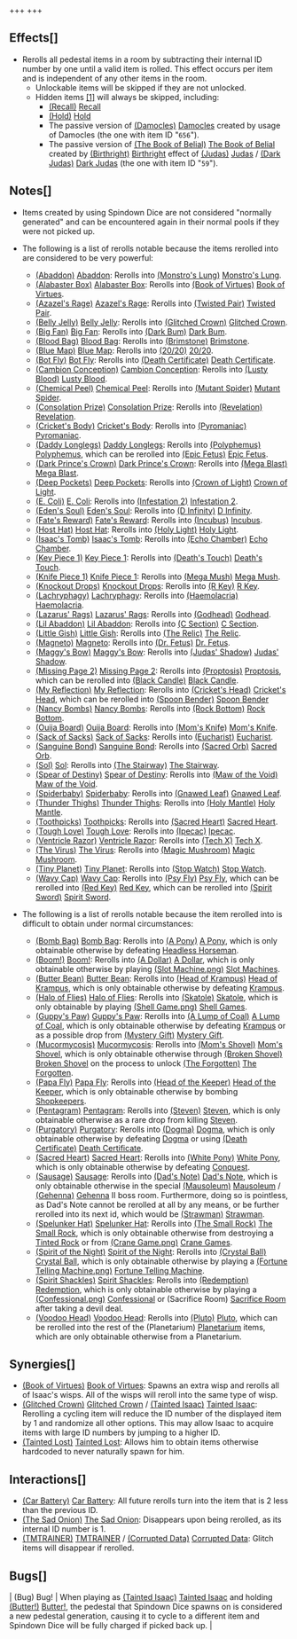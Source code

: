 +++
+++

Effects[]
---------


* Rerolls all pedestal items in a room by subtracting their internal ID number by one until a valid item is rolled. This effect occurs per item and is independent of any other items in the room.
	+ Unlockable items will be skipped if they are not unlocked.
	+ Hidden items [[1]](#cite_note-1) will always be skipped, including:
		- [(Recall)](/wiki/Recall "Recall") [Recall](/wiki/Recall "Recall")
		- [(Hold)](/wiki/Hold "Hold") [Hold](/wiki/Hold "Hold")
		- The passive version of [(Damocles)](/wiki/Damocles "Damocles") [Damocles](/wiki/Damocles "Damocles") created by usage of Damocles (the one with item ID "`656`").
		- The passive version of [(The Book of Belial)](/wiki/The_Book_of_Belial "The Book of Belial") [The Book of Belial](/wiki/The_Book_of_Belial "The Book of Belial") created by [(Birthright)](/wiki/Birthright "Birthright") [Birthright](/wiki/Birthright "Birthright") effect of  [(Judas)](/wiki/Judas "Judas") [Judas](/wiki/Judas "Judas") /  [(Dark Judas)](/wiki/Dark_Judas "Dark Judas") [Dark Judas](/wiki/Dark_Judas "Dark Judas") (the one with item ID "`59`").


Notes[]
-------


* Items created by using Spindown Dice are not considered "normally generated" and can be encountered again in their normal pools if they were not picked up.
* The following is a list of rerolls notable because the items rerolled into are considered to be very powerful:
	+ [(Abaddon)](/wiki/Abaddon "Abaddon") [Abaddon](/wiki/Abaddon "Abaddon"): Rerolls into [(Monstro's Lung)](/wiki/Monstro%27s_Lung "Monstro's Lung") [Monstro's Lung](/wiki/Monstro%27s_Lung "Monstro's Lung").
	+ [(Alabaster Box)](/wiki/Alabaster_Box "Alabaster Box") [Alabaster Box](/wiki/Alabaster_Box "Alabaster Box"): Rerolls into [(Book of Virtues)](/wiki/Book_of_Virtues "Book of Virtues") [Book of Virtues](/wiki/Book_of_Virtues "Book of Virtues").
	+ [(Azazel's Rage)](/wiki/Azazel%27s_Rage "Azazel's Rage") [Azazel's Rage](/wiki/Azazel%27s_Rage "Azazel's Rage"): Rerolls into [(Twisted Pair)](/wiki/Twisted_Pair "Twisted Pair") [Twisted Pair](/wiki/Twisted_Pair "Twisted Pair").
	+ [(Belly Jelly)](/wiki/Belly_Jelly "Belly Jelly") [Belly Jelly](/wiki/Belly_Jelly "Belly Jelly"): Rerolls into [(Glitched Crown)](/wiki/Glitched_Crown "Glitched Crown") [Glitched Crown](/wiki/Glitched_Crown "Glitched Crown").
	+ [(Big Fan)](/wiki/Big_Fan "Big Fan") [Big Fan](/wiki/Big_Fan "Big Fan"): Rerolls into [(Dark Bum)](/wiki/Dark_Bum "Dark Bum") [Dark Bum](/wiki/Dark_Bum "Dark Bum").
	+ [(Blood Bag)](/wiki/Blood_Bag "Blood Bag") [Blood Bag](/wiki/Blood_Bag "Blood Bag"): Rerolls into [(Brimstone)](/wiki/Brimstone "Brimstone") [Brimstone](/wiki/Brimstone "Brimstone").
	+ [(Blue Map)](/wiki/Blue_Map "Blue Map") [Blue Map](/wiki/Blue_Map "Blue Map"): Rerolls into [(20/20)](/wiki/20/20 "20/20") [20/20](/wiki/20/20 "20/20").
	+ [(Bot Fly)](/wiki/Bot_Fly "Bot Fly") [Bot Fly](/wiki/Bot_Fly "Bot Fly"): Rerolls into [(Death Certificate)](/wiki/Death_Certificate "Death Certificate") [Death Certificate](/wiki/Death_Certificate "Death Certificate").
	+ [(Cambion Conception)](/wiki/Cambion_Conception "Cambion Conception") [Cambion Conception](/wiki/Cambion_Conception "Cambion Conception"): Rerolls into [(Lusty Blood)](/wiki/Lusty_Blood "Lusty Blood") [Lusty Blood](/wiki/Lusty_Blood "Lusty Blood").
	+ [(Chemical Peel)](/wiki/Chemical_Peel "Chemical Peel") [Chemical Peel](/wiki/Chemical_Peel "Chemical Peel"): Rerolls into [(Mutant Spider)](/wiki/Mutant_Spider "Mutant Spider") [Mutant Spider](/wiki/Mutant_Spider "Mutant Spider").
	+ [(Consolation Prize)](/wiki/Consolation_Prize "Consolation Prize") [Consolation Prize](/wiki/Consolation_Prize "Consolation Prize"): Rerolls into [(Revelation)](/wiki/Revelation "Revelation") [Revelation](/wiki/Revelation "Revelation").
	+ [(Cricket's Body)](/wiki/Cricket%27s_Body "Cricket's Body") [Cricket's Body](/wiki/Cricket%27s_Body "Cricket's Body"): Rerolls into [(Pyromaniac)](/wiki/Pyromaniac "Pyromaniac") [Pyromaniac](/wiki/Pyromaniac "Pyromaniac").
	+ [(Daddy Longlegs)](/wiki/Daddy_Longlegs "Daddy Longlegs") [Daddy Longlegs](/wiki/Daddy_Longlegs "Daddy Longlegs"): Rerolls into [(Polyphemus)](/wiki/Polyphemus "Polyphemus") [Polyphemus](/wiki/Polyphemus "Polyphemus"), which can be rerolled into [(Epic Fetus)](/wiki/Epic_Fetus "Epic Fetus") [Epic Fetus](/wiki/Epic_Fetus "Epic Fetus").
	+ [(Dark Prince's Crown)](/wiki/Dark_Prince%27s_Crown "Dark Prince's Crown") [Dark Prince's Crown](/wiki/Dark_Prince%27s_Crown "Dark Prince's Crown"): Rerolls into [(Mega Blast)](/wiki/Mega_Blast "Mega Blast") [Mega Blast](/wiki/Mega_Blast "Mega Blast").
	+ [(Deep Pockets)](/wiki/Deep_Pockets "Deep Pockets") [Deep Pockets](/wiki/Deep_Pockets "Deep Pockets"): Rerolls into [(Crown of Light)](/wiki/Crown_of_Light "Crown of Light") [Crown of Light](/wiki/Crown_of_Light "Crown of Light").
	+ [(E. Coli)](/wiki/E._Coli "E. Coli") [E. Coli](/wiki/E._Coli "E. Coli"): Rerolls into [(Infestation 2)](/wiki/Infestation_2 "Infestation 2") [Infestation 2](/wiki/Infestation_2 "Infestation 2").
	+ [(Eden's Soul)](/wiki/Eden%27s_Soul "Eden's Soul") [Eden's Soul](/wiki/Eden%27s_Soul "Eden's Soul"): Rerolls into [(D Infinity)](/wiki/D_Infinity "D Infinity") [D Infinity](/wiki/D_Infinity "D Infinity").
	+ [(Fate's Reward)](/wiki/Fate%27s_Reward "Fate's Reward") [Fate's Reward](/wiki/Fate%27s_Reward "Fate's Reward"): Rerolls into [(Incubus)](/wiki/Incubus "Incubus") [Incubus](/wiki/Incubus "Incubus").
	+ [(Host Hat)](/wiki/Host_Hat "Host Hat") [Host Hat](/wiki/Host_Hat "Host Hat"): Rerolls into [(Holy Light)](/wiki/Holy_Light "Holy Light") [Holy Light](/wiki/Holy_Light "Holy Light").
	+ [(Isaac's Tomb)](/wiki/Isaac%27s_Tomb "Isaac's Tomb") [Isaac's Tomb](/wiki/Isaac%27s_Tomb "Isaac's Tomb"): Rerolls into [(Echo Chamber)](/wiki/Echo_Chamber "Echo Chamber") [Echo Chamber](/wiki/Echo_Chamber "Echo Chamber").
	+ [(Key Piece 1)](/wiki/Key_Piece_1 "Key Piece 1") [Key Piece 1](/wiki/Key_Piece_1 "Key Piece 1"): Rerolls into [(Death's Touch)](/wiki/Death%27s_Touch "Death's Touch") [Death's Touch](/wiki/Death%27s_Touch "Death's Touch").
	+ [(Knife Piece 1)](/wiki/Knife_Piece_1 "Knife Piece 1") [Knife Piece 1](/wiki/Knife_Piece_1 "Knife Piece 1"): Rerolls into [(Mega Mush)](/wiki/Mega_Mush "Mega Mush") [Mega Mush](/wiki/Mega_Mush "Mega Mush").
	+ [(Knockout Drops)](/wiki/Knockout_Drops "Knockout Drops") [Knockout Drops](/wiki/Knockout_Drops "Knockout Drops"): Rerolls into [(R Key)](/wiki/R_Key "R Key") [R Key](/wiki/R_Key "R Key").
	+ [(Lachryphagy)](/wiki/Lachryphagy "Lachryphagy") [Lachryphagy](/wiki/Lachryphagy "Lachryphagy"): Rerolls into [(Haemolacria)](/wiki/Haemolacria "Haemolacria") [Haemolacria](/wiki/Haemolacria "Haemolacria").
	+ [(Lazarus' Rags)](/wiki/Lazarus%27_Rags "Lazarus' Rags") [Lazarus' Rags](/wiki/Lazarus%27_Rags "Lazarus' Rags"): Rerolls into [(Godhead)](/wiki/Godhead "Godhead") [Godhead](/wiki/Godhead "Godhead").
	+ [(Lil Abaddon)](/wiki/Lil_Abaddon "Lil Abaddon") [Lil Abaddon](/wiki/Lil_Abaddon "Lil Abaddon"): Rerolls into [(C Section)](/wiki/C_Section "C Section") [C Section](/wiki/C_Section "C Section").
	+ [(Little Gish)](/wiki/Little_Gish "Little Gish") [Little Gish](/wiki/Little_Gish "Little Gish"): Rerolls into [(The Relic)](/wiki/The_Relic "The Relic") [The Relic](/wiki/The_Relic "The Relic").
	+ [(Magneto)](/wiki/Magneto "Magneto") [Magneto](/wiki/Magneto "Magneto"): Rerolls into [(Dr. Fetus)](/wiki/Dr._Fetus "Dr. Fetus") [Dr. Fetus](/wiki/Dr._Fetus "Dr. Fetus").
	+ [(Maggy's Bow)](/wiki/Maggy%27s_Bow "Maggy's Bow") [Maggy's Bow](/wiki/Maggy%27s_Bow "Maggy's Bow"): Rerolls into [(Judas' Shadow)](/wiki/Judas%27_Shadow "Judas' Shadow") [Judas' Shadow](/wiki/Judas%27_Shadow "Judas' Shadow").
	+ [(Missing Page 2)](/wiki/Missing_Page_2 "Missing Page 2") [Missing Page 2](/wiki/Missing_Page_2 "Missing Page 2"): Rerolls into [(Proptosis)](/wiki/Proptosis "Proptosis") [Proptosis](/wiki/Proptosis "Proptosis"), which can be rerolled into [(Black Candle)](/wiki/Black_Candle "Black Candle") [Black Candle](/wiki/Black_Candle "Black Candle").
	+ [(My Reflection)](/wiki/My_Reflection "My Reflection") [My Reflection](/wiki/My_Reflection "My Reflection"): Rerolls into [(Cricket's Head)](/wiki/Cricket%27s_Head "Cricket's Head") [Cricket's Head](/wiki/Cricket%27s_Head "Cricket's Head"), which can be rerolled into [(Spoon Bender)](/wiki/Spoon_Bender "Spoon Bender") [Spoon Bender](/wiki/Spoon_Bender "Spoon Bender")
	+ [(Nancy Bombs)](/wiki/Nancy_Bombs "Nancy Bombs") [Nancy Bombs](/wiki/Nancy_Bombs "Nancy Bombs"): Rerolls into [(Rock Bottom)](/wiki/Rock_Bottom "Rock Bottom") [Rock Bottom](/wiki/Rock_Bottom "Rock Bottom").
	+ [(Ouija Board)](/wiki/Ouija_Board "Ouija Board") [Ouija Board](/wiki/Ouija_Board "Ouija Board"): Rerolls into [(Mom's Knife)](/wiki/Mom%27s_Knife "Mom's Knife") [Mom's Knife](/wiki/Mom%27s_Knife "Mom's Knife").
	+ [(Sack of Sacks)](/wiki/Sack_of_Sacks "Sack of Sacks") [Sack of Sacks](/wiki/Sack_of_Sacks "Sack of Sacks"): Rerolls into [(Eucharist)](/wiki/Eucharist "Eucharist") [Eucharist](/wiki/Eucharist "Eucharist").
	+ [(Sanguine Bond)](/wiki/Sanguine_Bond "Sanguine Bond") [Sanguine Bond](/wiki/Sanguine_Bond "Sanguine Bond"): Rerolls into [(Sacred Orb)](/wiki/Sacred_Orb "Sacred Orb") [Sacred Orb](/wiki/Sacred_Orb "Sacred Orb").
	+ [(Sol)](/wiki/Sol "Sol") [Sol](/wiki/Sol "Sol"): Rerolls into [(The Stairway)](/wiki/The_Stairway "The Stairway") [The Stairway](/wiki/The_Stairway "The Stairway").
	+ [(Spear of Destiny)](/wiki/Spear_of_Destiny "Spear of Destiny") [Spear of Destiny](/wiki/Spear_of_Destiny "Spear of Destiny"): Rerolls into [(Maw of the Void)](/wiki/Maw_of_the_Void "Maw of the Void") [Maw of the Void](/wiki/Maw_of_the_Void "Maw of the Void").
	+ [(Spiderbaby)](/wiki/Spiderbaby "Spiderbaby") [Spiderbaby](/wiki/Spiderbaby "Spiderbaby"): Rerolls into [(Gnawed Leaf)](/wiki/Gnawed_Leaf "Gnawed Leaf") [Gnawed Leaf](/wiki/Gnawed_Leaf "Gnawed Leaf").
	+ [(Thunder Thighs)](/wiki/Thunder_Thighs "Thunder Thighs") [Thunder Thighs](/wiki/Thunder_Thighs "Thunder Thighs"): Rerolls into [(Holy Mantle)](/wiki/Holy_Mantle "Holy Mantle") [Holy Mantle](/wiki/Holy_Mantle "Holy Mantle").
	+ [(Toothpicks)](/wiki/Toothpicks "Toothpicks") [Toothpicks](/wiki/Toothpicks "Toothpicks"): Rerolls into [(Sacred Heart)](/wiki/Sacred_Heart "Sacred Heart") [Sacred Heart](/wiki/Sacred_Heart "Sacred Heart").
	+ [(Tough Love)](/wiki/Tough_Love "Tough Love") [Tough Love](/wiki/Tough_Love "Tough Love"): Rerolls into [(Ipecac)](/wiki/Ipecac "Ipecac") [Ipecac](/wiki/Ipecac "Ipecac").
	+ [(Ventricle Razor)](/wiki/Ventricle_Razor "Ventricle Razor") [Ventricle Razor](/wiki/Ventricle_Razor "Ventricle Razor"): Rerolls into [(Tech X)](/wiki/Tech_X "Tech X") [Tech X](/wiki/Tech_X "Tech X").
	+ [(The Virus)](/wiki/The_Virus "The Virus") [The Virus](/wiki/The_Virus "The Virus"): Rerolls into [(Magic Mushroom)](/wiki/Magic_Mushroom "Magic Mushroom") [Magic Mushroom](/wiki/Magic_Mushroom "Magic Mushroom").
	+ [(Tiny Planet)](/wiki/Tiny_Planet "Tiny Planet") [Tiny Planet](/wiki/Tiny_Planet "Tiny Planet"): Rerolls into [(Stop Watch)](/wiki/Stop_Watch "Stop Watch") [Stop Watch](/wiki/Stop_Watch "Stop Watch").
	+ [(Wavy Cap)](/wiki/Wavy_Cap "Wavy Cap") [Wavy Cap](/wiki/Wavy_Cap "Wavy Cap"): Rerolls into [(Psy Fly)](/wiki/Psy_Fly "Psy Fly") [Psy Fly](/wiki/Psy_Fly "Psy Fly"), which can be rerolled into [(Red Key)](/wiki/Red_Key "Red Key") [Red Key](/wiki/Red_Key "Red Key"), which can be rerolled into [(Spirit Sword)](/wiki/Spirit_Sword "Spirit Sword") [Spirit Sword](/wiki/Spirit_Sword "Spirit Sword").


* The following is a list of rerolls notable because the item rerolled into is difficult to obtain under normal circumstances:
	+ [(Bomb Bag)](/wiki/Bomb_Bag "Bomb Bag") [Bomb Bag](/wiki/Bomb_Bag "Bomb Bag"): Rerolls into [(A Pony)](/wiki/A_Pony "A Pony") [A Pony](/wiki/A_Pony "A Pony"), which is only obtainable otherwise by defeating [Headless Horseman](/wiki/Headless_Horseman "Headless Horseman").
	+ [(Boom!)](/wiki/Boom! "Boom!") [Boom!](/wiki/Boom! "Boom!"): Rerolls into [(A Dollar)](/wiki/A_Dollar "A Dollar") [A Dollar](/wiki/A_Dollar "A Dollar"), which is only obtainable otherwise by playing [(Slot Machine.png)](https://static.wikia.nocookie.net/bindingofisaacre_gamepedia/images/f/fe/Slot_Machine.png/revision/latest?cb=20210825012434) [Slot Machines](/wiki/Machines#Slot_Machine "Machines").
	+ [(Butter Bean)](/wiki/Butter_Bean "Butter Bean") [Butter Bean](/wiki/Butter_Bean "Butter Bean"): Rerolls into [(Head of Krampus)](/wiki/Head_of_Krampus "Head of Krampus") [Head of Krampus](/wiki/Head_of_Krampus "Head of Krampus"), which is only obtainable otherwise by defeating [Krampus](/wiki/Krampus "Krampus").
	+ [(Halo of Flies)](/wiki/Halo_of_Flies "Halo of Flies") [Halo of Flies](/wiki/Halo_of_Flies "Halo of Flies"): Rerolls into [(Skatole)](/wiki/Skatole "Skatole") [Skatole](/wiki/Skatole "Skatole"), which is only obtainable by playing [(Shell Game.png)](https://static.wikia.nocookie.net/bindingofisaacre_gamepedia/images/0/01/Shell_Game.png/revision/latest?cb=20210825012352) [Shell Games](/wiki/Beggar#Shell_Game "Beggar").
	+ [(Guppy's Paw)](/wiki/Guppy%27s_Paw "Guppy's Paw") [Guppy's Paw](/wiki/Guppy%27s_Paw "Guppy's Paw"): Rerolls into [(A Lump of Coal)](/wiki/A_Lump_of_Coal "A Lump of Coal") [A Lump of Coal](/wiki/A_Lump_of_Coal "A Lump of Coal"), which is only obtainable otherwise by defeating [Krampus](/wiki/Krampus "Krampus") or as a possible drop from [(Mystery Gift)](/wiki/Mystery_Gift "Mystery Gift") [Mystery Gift](/wiki/Mystery_Gift "Mystery Gift").
	+ [(Mucormycosis)](/wiki/Mucormycosis "Mucormycosis") [Mucormycosis](/wiki/Mucormycosis "Mucormycosis"): Rerolls into [(Mom's Shovel)](/wiki/Mom%27s_Shovel "Mom's Shovel") [Mom's Shovel](/wiki/Mom%27s_Shovel "Mom's Shovel"), which is only obtainable otherwise through [(Broken Shovel)](/wiki/Broken_Shovel "Broken Shovel") [Broken Shovel](/wiki/Broken_Shovel "Broken Shovel") on the process to unlock  [(The Forgotten)](/wiki/The_Forgotten "The Forgotten") [The Forgotten](/wiki/The_Forgotten "The Forgotten").
	+ [(Papa Fly)](/wiki/Papa_Fly "Papa Fly") [Papa Fly](/wiki/Papa_Fly "Papa Fly"): Rerolls into [(Head of the Keeper)](/wiki/Head_of_the_Keeper "Head of the Keeper") [Head of the Keeper](/wiki/Head_of_the_Keeper "Head of the Keeper"), which is only obtainable otherwise by bombing [Shopkeepers](/wiki/Shopkeeper "Shopkeeper").
	+ [(Pentagram)](/wiki/Pentagram "Pentagram") [Pentagram](/wiki/Pentagram "Pentagram"): Rerolls into [(Steven)](/wiki/Steven_(Item) "Steven") [Steven](/wiki/Steven_(Item) "Steven (Item)"), which is only obtainable otherwise as a rare drop from killing [Steven](/wiki/Steven "Steven").
	+ [(Purgatory)](/wiki/Purgatory "Purgatory") [Purgatory](/wiki/Purgatory "Purgatory"): Rerolls into [(Dogma)](/wiki/Dogma_(Item) "Dogma") [Dogma](/wiki/Dogma_(Item) "Dogma (Item)"), which is only obtainable otherwise by defeating [Dogma](/wiki/Dogma "Dogma") or using [(Death Certificate)](/wiki/Death_Certificate "Death Certificate") [Death Certificate](/wiki/Death_Certificate "Death Certificate").
	+ [(Sacred Heart)](/wiki/Sacred_Heart "Sacred Heart") [Sacred Heart](/wiki/Sacred_Heart "Sacred Heart"): Rerolls into [(White Pony)](/wiki/White_Pony "White Pony") [White Pony](/wiki/White_Pony "White Pony"), which is only obtainable otherwise by defeating [Conquest](/wiki/Conquest "Conquest").
	+ [(Sausage)](/wiki/Sausage "Sausage") [Sausage](/wiki/Sausage "Sausage"): Rerolls into [(Dad's Note)](/wiki/Dad%27s_Note "Dad's Note") [Dad's Note](/wiki/Dad%27s_Note "Dad's Note"), which is only obtainable otherwise in the special [(Mausoleum)](/wiki/Mausoleum "Mausoleum") [Mausoleum](/wiki/Mausoleum "Mausoleum") / [(Gehenna)](/wiki/Gehenna "Gehenna") [Gehenna](/wiki/Gehenna "Gehenna") II boss room. Furthermore, doing so is pointless, as Dad's Note cannot be rerolled at all by any means, or be further rerolled into its next id, which would be [(Strawman)](/wiki/Strawman "Strawman") [Strawman](/wiki/Strawman "Strawman").
	+ [(Spelunker Hat)](/wiki/Spelunker_Hat "Spelunker Hat") [Spelunker Hat](/wiki/Spelunker_Hat "Spelunker Hat"): Rerolls into [(The Small Rock)](/wiki/The_Small_Rock "The Small Rock") [The Small Rock](/wiki/The_Small_Rock "The Small Rock"), which is only obtainable otherwise from destroying a [Tinted Rock](/wiki/Tinted_Rock "Tinted Rock") or from [(Crane Game.png)](https://static.wikia.nocookie.net/bindingofisaacre_gamepedia/images/f/f0/Crane_Game.png/revision/latest?cb=20211016154210) [Crane Games](/wiki/Machines#Crane_Game "Machines").
	+ [(Spirit of the Night)](/wiki/Spirit_of_the_Night "Spirit of the Night") [Spirit of the Night](/wiki/Spirit_of_the_Night "Spirit of the Night"): Rerolls into [(Crystal Ball)](/wiki/Crystal_Ball "Crystal Ball") [Crystal Ball](/wiki/Crystal_Ball "Crystal Ball"), which is only obtainable otherwise by playing a [(Fortune Telling Machine.png)](https://static.wikia.nocookie.net/bindingofisaacre_gamepedia/images/c/c6/Fortune_Telling_Machine.png/revision/latest?cb=20210821120636) [Fortune Telling Machine](/wiki/Machines#Fortune_Telling_Machine "Machines").
	+ [(Spirit Shackles)](/wiki/Spirit_Shackles "Spirit Shackles") [Spirit Shackles](/wiki/Spirit_Shackles "Spirit Shackles"): Rerolls into [(Redemption)](/wiki/Redemption "Redemption") [Redemption](/wiki/Redemption "Redemption"), which is only obtainable otherwise by playing a [(Confessional.png)](https://static.wikia.nocookie.net/bindingofisaacre_gamepedia/images/1/1d/Confessional.png/revision/latest?cb=20210824103001) [Confessional](/wiki/Machines#Confessional "Machines") or (Sacrifice Room) [Sacrifice Room](/wiki/Sacrifice_Room "Sacrifice Room") after taking a devil deal.
	+ [(Voodoo Head)](/wiki/Voodoo_Head "Voodoo Head") [Voodoo Head](/wiki/Voodoo_Head "Voodoo Head"): Rerolls into [(Pluto)](/wiki/Pluto "Pluto") [Pluto](/wiki/Pluto "Pluto"), which can be rerolled into the rest of the (Planetarium) [Planetarium](/wiki/Planetarium "Planetarium") items, which are only obtainable otherwise from a Planetarium.


Synergies[]
-----------


* [(Book of Virtues)](/wiki/Book_of_Virtues "Book of Virtues") [Book of Virtues](/wiki/Book_of_Virtues "Book of Virtues"): Spawns an extra wisp and rerolls all of Isaac's wisps. All of the wisps will reroll into the same type of wisp.
* [(Glitched Crown)](/wiki/Glitched_Crown "Glitched Crown") [Glitched Crown](/wiki/Glitched_Crown "Glitched Crown") /  [(Tainted Isaac)](/wiki/Tainted_Isaac "Tainted Isaac") [Tainted Isaac](/wiki/Tainted_Isaac "Tainted Isaac"): Rerolling a cycling item will reduce the ID number of the displayed item by 1 and randomize all other options. This may allow Isaac to acquire items with large ID numbers by jumping to a higher ID.
* [(Tainted Lost)](/wiki/Tainted_Lost "Tainted Lost") [Tainted Lost](/wiki/Tainted_Lost "Tainted Lost"): Allows him to obtain items otherwise hardcoded to never naturally spawn for him.


Interactions[]
--------------


* [(Car Battery)](/wiki/Car_Battery "Car Battery") [Car Battery](/wiki/Car_Battery "Car Battery"): All future rerolls turn into the item that is 2 less than the previous ID.
* [(The Sad Onion)](/wiki/The_Sad_Onion "The Sad Onion") [The Sad Onion](/wiki/The_Sad_Onion "The Sad Onion"): Disappears upon being rerolled, as its internal ID number is 1.
* [(TMTRAINER)](/wiki/TMTRAINER "TMTRAINER") [TMTRAINER](/wiki/TMTRAINER "TMTRAINER") / [(Corrupted Data)](/wiki/Corrupted_Data "Corrupted Data") [Corrupted Data](/wiki/Corrupted_Data "Corrupted Data"): Glitch items will disappear if rerolled.


Bugs[]
------




| (Bug) Bug!
 | When playing as  [(Tainted Isaac)](/wiki/Tainted_Isaac "Tainted Isaac") [Tainted Isaac](/wiki/Tainted_Isaac "Tainted Isaac") and holding [(Butter!)](/wiki/Butter! "Butter!") [Butter!](/wiki/Butter! "Butter!"), the pedestal that Spindown Dice spawns on is considered a new pedestal generation, causing it to cycle to a different item and Spindown Dice will be fully charged if picked back up.
 |


